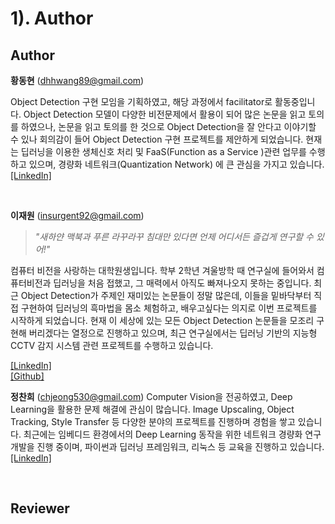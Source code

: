 # 1). Author



## Author

**황동현** (dhhwang89@gmail.com)

Object Detection 구현 모임을 기획하였고, 해당 과정에서 facilitator로 활동중입니다. Object Detection 모델이 다양한 비전문제에서 활용이 되어 많은 논문을 읽고 토의를 하였으나, 논문을 읽고 토의를 한 것으로 Object Detection을 잘 안다고 이야기할 수 있나 회의감이 들어 Object Detection 구현 프로젝트를 제안하게 되었습니다. 현재는 딥러닝을 이용한 생체신호 처리 및 FaaS(Function as a Service )관련 업무를 수행하고 있으며, 경량화 네트워크(Quantization Network) 에 큰 관심을 가지고 있습니다. [[LinkedIn]](https://www.linkedin.com/in/martin-hwang/)

​    

**이재원** (insurgent92@gmail.com)

> *"새하얀 맥북과 푸른 라꾸라꾸 침대만 있다면 언제 어디서든 즐겁게 연구할 수 있어!"* 

컴퓨터 비전을 사랑하는 대학원생입니다. 학부 2학년 겨울방학 때 연구실에 들어와서 컴퓨터비전과 딥러닝을 처음 접했고, 그 매력에서 아직도 빠져나오지 못하는 중입니다. 최근 Object Detection가 주제인 재미있는 논문들이 정말 많은데, 이들을 밑바닥부터 직접 구현하여 딥러닝의 흑마법을 몸소 체험하고, 배우고싶다는 의지로 이번 프로젝트를 시작하게 되었습니다. 현재 이 세상에 있는 모든 Object Detection 논문들을 모조리 구현해 버리겠다는 열정으로 진행하고 있으며, 최근 연구실에서는 딥러닝 기반의 지능형 CCTV 감지 시스템 관련 프로젝트를 수행하고 있습니다.

​[[LinkedIn]](https://www.linkedin.com/in/jaewon-lee-3249a312a/)  
[[Github]](https://github.com/insurgent92/)   

**정찬희** (chjeong530@gmail.com)
Computer Vision을 전공하였고, Deep Learning을 활용한 문제 해결에 관심이 많습니다. Image Upscaling, Object Tracking, Style Transfer 등 다양한 분야의 프로젝트를 진행하며 경험을 쌓고 있습니다. 최근에는 임베디드 환경에서의 Deep Learning 동작을 위한 네트워크 경량화 연구 개발을 진행 중이며, 파이썬과 딥러닝 프레임워크, 리눅스 등 교육을 진행하고 있습니다. [[LinkedIn]](https://www.linkedin.com/in/chjeong530/)


​    

## Reviewer

